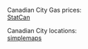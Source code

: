 Canadian City Gas prices:
<br>
[StatCan](https://www150.statcan.gc.ca/t1/tbl1/en/tv.action?pid=1810000101&pickMembers%5B0%5D=2.2&cubeTimeFrame.startMonth=01&cubeTimeFrame.startYear=2020&cubeTimeFrame.endMonth=06&cubeTimeFrame.endYear=2022&referencePeriods=20200101%2C20220601)
<br>

Canadian City locations:
<br>
[simplemaps](https://simplemaps.com/data/canada-cities)
<br>
